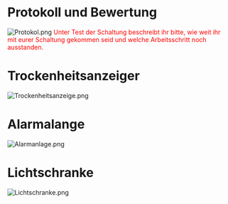 # Protokoll und Bewertung

![Protokol.png](https://diversewolken.ddns.net/nextcloud/index.php/s/Ms68gdZYoqxzGMX/download) <span style="color:red">Unter Test der Schaltung beschreibt ihr bitte, wie weit ihr mit eurer Schaltung gekommen seid und welche Arbeitsschritt noch ausstanden.</span>

# Trockenheitsanzeiger

![Trockenheitsanzeige.png](https://diversewolken.ddns.net/nextcloud/index.php/s/ymNzfbSX3EzPzXN/download)


# Alarmalange


![Alarmanlage.png](https://diversewolken.ddns.net/nextcloud/index.php/s/9HgXSWpXmiN8FNS/download)

# Lichtschranke

![Lichtschranke.png](https://diversewolken.ddns.net/nextcloud/index.php/s/5t4Nns7XrxAjN3Z/download)

